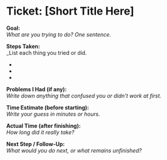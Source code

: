 # Ticket: [Short Title Here]

**Goal:**  
_What are you trying to do? One sentence._

**Steps Taken:**  
_List each thing you tried or did.

- 
- 
- 

**Problems I Had (if any):**  
_Write down anything that confused you or didn’t work at first._

**Time Estimate (before starting):**  
_Write your guess in minutes or hours._

**Actual Time (after finishing):**  
_How long did it really take?_

**Next Step / Follow-Up:**  
_What would you do next, or what remains unfinished?_
